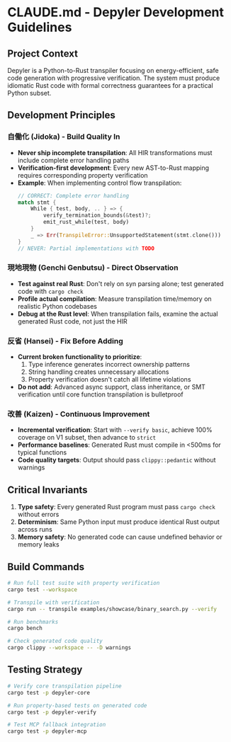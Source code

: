# CLAUDE.md - Depyler Development Guidelines

## Project Context
Depyler is a Python-to-Rust transpiler focusing on energy-efficient, safe code generation with progressive verification. The system must produce idiomatic Rust code with formal correctness guarantees for a practical Python subset.

## Development Principles

### 自働化 (Jidoka) - Build Quality In
- **Never ship incomplete transpilation**: All HIR transformations must include complete error handling paths
- **Verification-first development**: Every new AST-to-Rust mapping requires corresponding property verification
- **Example**: When implementing control flow transpilation:
  ```rust
  // CORRECT: Complete error handling
  match stmt {
      While { test, body, .. } => {
          verify_termination_bounds(&test)?;
          emit_rust_while(test, body)
      }
      _ => Err(TranspileError::UnsupportedStatement(stmt.clone()))
  }
  // NEVER: Partial implementations with TODO
  ```

### 現地現物 (Genchi Genbutsu) - Direct Observation
- **Test against real Rust**: Don't rely on syn parsing alone; test generated code with `cargo check`
- **Profile actual compilation**: Measure transpilation time/memory on realistic Python codebases
- **Debug at the Rust level**: When transpilation fails, examine the actual generated Rust code, not just the HIR

### 反省 (Hansei) - Fix Before Adding
- **Current broken functionality to prioritize**:
    1. Type inference generates incorrect ownership patterns
    2. String handling creates unnecessary allocations
    3. Property verification doesn't catch all lifetime violations
- **Do not add**: Advanced async support, class inheritance, or SMT verification until core function transpilation is bulletproof

### 改善 (Kaizen) - Continuous Improvement
- **Incremental verification**: Start with `--verify basic`, achieve 100% coverage on V1 subset, then advance to `strict`
- **Performance baselines**: Generated Rust must compile in <500ms for typical functions
- **Code quality targets**: Output should pass `clippy::pedantic` without warnings

## Critical Invariants
1. **Type safety**: Every generated Rust program must pass `cargo check` without errors
2. **Determinism**: Same Python input must produce identical Rust output across runs
3. **Memory safety**: No generated code can cause undefined behavior or memory leaks

## Build Commands
```bash
# Run full test suite with property verification
cargo test --workspace

# Transpile with verification
cargo run -- transpile examples/showcase/binary_search.py --verify

# Run benchmarks
cargo bench

# Check generated code quality
cargo clippy --workspace -- -D warnings
```

## Testing Strategy
```bash
# Verify core transpilation pipeline
cargo test -p depyler-core

# Run property-based tests on generated code
cargo test -p depyler-verify

# Test MCP fallback integration  
cargo test -p depyler-mcp
```